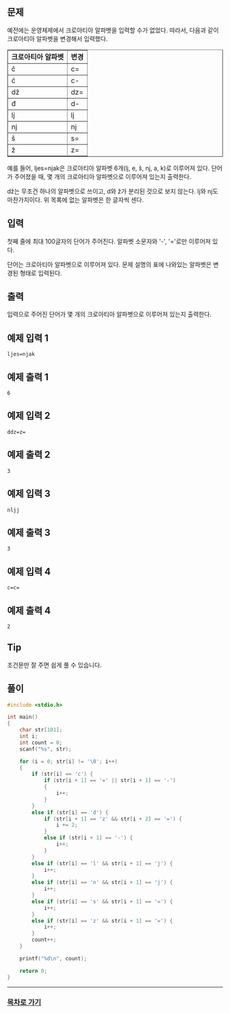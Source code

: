 ## 문제

예전에는 운영체제에서 크로아티아 알파벳을 입력할 수가 없었다. 따라서, 다음과 같이 크로아티아 알파벳을 변경해서 입력했다.

<table border="1" width="70%">
    <tr>
        <td> 
            <strong>크로아티아 알파벳</strong>
        </td>
        <td>
            <strong>변경</strong>
        </td>
    </tr>
    <tr>
        <td>č</td>
        <td>c=</td>
    </tr>
    <tr>
        <td>ć</td>
        <td>c-</td>
    </tr>
    <tr>
        <td>dž</td>
        <td>dz=</td>
    </tr>
    <tr>
        <td>đ</td>
        <td>d-</td>
    </tr>
    <tr>
        <td>lj</td>
        <td>lj</td>
    </tr>
    <tr>
        <td>nj</td>
        <td>nj</td>
    </tr>
    <tr>
        <td>š</td>
        <td>s=</td>
    </tr>
    <tr>
        <td>ž</td>
        <td>z=</td>
    </tr>
</table>

예를 들어, ljes=njak은 크로아티아 알파벳 6개(lj, e, š, nj, a, k)로 이루어져 있다. 단어가 주어졌을 때, 몇 개의 크로아티아 알파벳으로 이루어져 있는지 출력한다.

dž는 무조건 하나의 알파벳으로 쓰이고, d와 ž가 분리된 것으로 보지 않는다. lj와 nj도 마찬가지이다. 위 목록에 없는 알파벳은 한 글자씩 센다.

## 입력

첫째 줄에 최대 100글자의 단어가 주어진다. 알파벳 소문자와 '-', '='로만 이루어져 있다.

단어는 크로아티아 알파벳으로 이루어져 있다. 문제 설명의 표에 나와있는 알파벳은 변경된 형태로 입력된다.

## 출력

입력으로 주어진 단어가 몇 개의 크로아티아 알파벳으로 이루어져 있는지 출력한다.

## 예제 입력 1

```
ljes=njak
```

## 예제 출력 1

```
6
```

## 예제 입력 2

```
ddz=z=
```

## 예제 출력 2

```
3
```

## 예제 입력 3

```
nljj
```

## 예제 출력 3

```
3
```

## 예제 입력 4

```
c=c=
```

## 예제 출력 4

```
2
```

## Tip
조건문만 잘 주면 쉽게 풀 수 있습니다.

## 풀이
```c
#include <stdio.h>

int main()
{
	char str[101];
	int i;
	int count = 0;
	scanf("%s", str);

	for (i = 0; str[i] != '\0'; i++)
	{
		if (str[i] == 'c') {
			if (str[i + 1] == '=' || str[i + 1] == '-')
			{
				i++;
			}
		}
		else if (str[i] == 'd') {
			if (str[i + 1] == 'z' && str[i + 2] == '=') {
				i += 2;
			}
			else if (str[i + 1] == '-') {
				i++;
			}
		}
		else if (str[i] == 'l' && str[i + 1] == 'j') {
			i++;
		}
		else if (str[i] == 'n' && str[i + 1] == 'j') {
			i++;
		}
		else if (str[i] == 's' && str[i + 1] == '=') {
			i++;
		}
		else if (str[i] == 'z' && str[i + 1] == '=') {
			i++;
		}
		count++;
	}

	printf("%d\n", count);

	return 0;
}
```
---

### [목차로 가기](./../../../../)